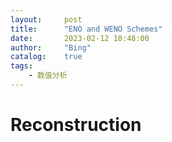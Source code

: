 ```yaml
---
layout:     post
title:      "ENO and WENO Schemes"
date:       2023-02-12 10:48:00
author:     "Bing"
catalog:    true
tags:
    - 数值分析
---
```


# Reconstruction
